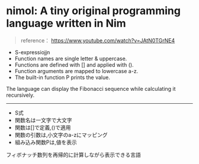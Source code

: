 # nimol: A tiny original programming language written in Nim
> reference： https://www.youtube.com/watch?v=JAtN0TGrNE4

- S-expressiojjn
- Function names are single letter & uppercase.
- Functions are defined with [] and applied with ().
- Function arguments are mapped to lowercase a-z.
- The built-in function P prints the value.

The language can display the Fibonacci sequence while calculating it recursively.

---

- S式
- 関数名は一文字で大文字
- 関数は[]で定義,()で適用
- 関数の引数は,小文字のa-zにマッピング
- 組み込み関数Pは,値を表示

フィボナッチ数列を再帰的に計算しながら表示できる言語